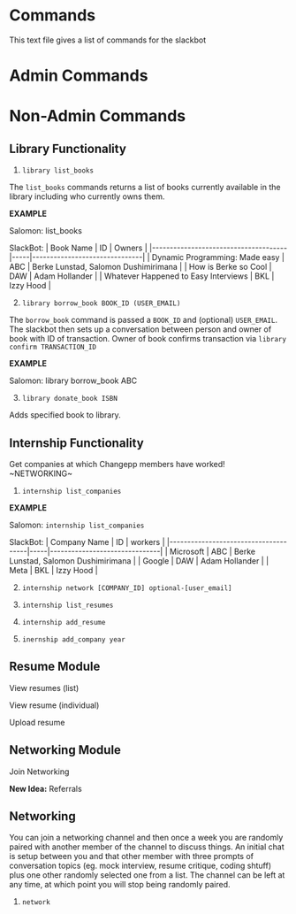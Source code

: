 # Commands

This text file gives a list of commands for the slackbot

# Admin Commands

# Non-Admin Commands

## Library Functionality

1. `library list_books`

The `list_books` commands returns a list of books currently available in the library including who currently owns them.

**EXAMPLE**

Salomon: list_books

SlackBot:
| Book Name          | ID  | Owners |
|--------------------------------------|-----|-------------------------------|
| Dynamic Programming: Made easy       | ABC | Berke Lunstad, Salomon Dushimirimana         |
| How is Berke so Cool                 | DAW | Adam Hollander                |
| Whatever Happened to Easy Interviews | BKL | Izzy Hood                     |

2. `library borrow_book BOOK_ID (USER_EMAIL)`

The `borrow_book` command is passed a `BOOK_ID` and (optional) `USER_EMAIL`. The slackbot then sets up a conversation between person and owner of book with ID of transaction. Owner of book confirms transaction via `library confirm TRANSACTION_ID`

**EXAMPLE**

Salomon: library borrow_book ABC




3. `library donate_book ISBN`

Adds specified book to library. 

## Internship Functionality

Get companies at which Changepp members have worked! ~NETWORKING~

1. `internship list_companies`

**EXAMPLE**

Salomon: `internship list_companies`

SlackBot:
| Company Name          | ID  | workers |
|--------------------------------------|-----|-------------------------------|
| Microsoft       | ABC | Berke Lunstad, Salomon Dushimirimana         |
| Google                 | DAW | Adam Hollander                |
| Meta | BKL | Izzy Hood                     |

2. `internship network [COMPANY_ID] optional-[user_email]`

3. `internship list_resumes`

4. `internship add_resume`

5. `inernship add_company year`

## Resume Module

View resumes (list)

View resume (individual)

Upload resume

## Networking Module

Join Networking

**New Idea:** Referrals

## Networking

You can join a networking channel and then once a week you are randomly paired with another member of the channel to discuss things. An initial chat is setup between you and that other member with three prompts of conversation topics (eg. mock interview, resume critique, coding shtuff) plus one other randomly selected one from a list. The channel can be left at any time, at which point you will stop being randomly paired.

1. `network`
